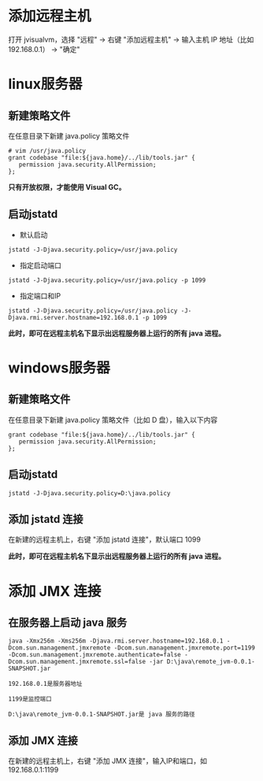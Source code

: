 # 添加远程主机
打开 jvisualvm，选择 "远程" -> 右键 "添加远程主机" -> 输入主机 IP 地址（比如 192.168.0.1） -> "确定"

# linux服务器
## 新建策略文件
在任意目录下新建 java.policy 策略文件

```
# vim /usr/java.policy
grant codebase "file:${java.home}/../lib/tools.jar" {
   permission java.security.AllPermission;
};
```

**只有开放权限，才能使用 Visual GC。**

## 启动jstatd
- 默认启动

```
jstatd -J-Djava.security.policy=/usr/java.policy
```

- 指定启动端口

```
jstatd -J-Djava.security.policy=/usr/java.policy -p 1099
```

- 指定端口和IP

```
jstatd -J-Djava.security.policy=/usr/java.policy -J-Djava.rmi.server.hostname=192.168.0.1 -p 1099
```

**此时，即可在远程主机名下显示出远程服务器上运行的所有 java 进程。**

# windows服务器
## 新建策略文件
在任意目录下新建 java.policy 策略文件（比如 D 盘），输入以下内容

```
grant codebase "file:${java.home}/../lib/tools.jar" {
   permission java.security.AllPermission;
};
```

## 启动jstatd

```
jstatd -J-Djava.security.policy=D:\java.policy
```

## 添加 jstatd 连接
在新建的远程主机上，右键 "添加 jstatd 连接"，默认端口 1099

**此时，即可在远程主机名下显示出远程服务器上运行的所有 java 进程。**

# 添加 JMX 连接
## 在服务器上启动 java 服务

```
java -Xmx256m -Xms256m -Djava.rmi.server.hostname=192.168.0.1 -Dcom.sun.management.jmxremote -Dcom.sun.management.jmxremote.port=1199 -Dcom.sun.management.jmxremote.authenticate=false -Dcom.sun.management.jmxremote.ssl=false -jar D:\java\remote_jvm-0.0.1-SNAPSHOT.jar
```

```
192.168.0.1是服务器地址

1199是监控端口

D:\java\remote_jvm-0.0.1-SNAPSHOT.jar是 java 服务的路径
```

## 添加 JMX 连接
在新建的远程主机上，右键 "添加 JMX 连接"，输入IP和端口，如 192.168.0.1:1199
